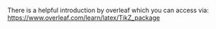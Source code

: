 There is a helpful introduction by overleaf which you can access via:
https://www.overleaf.com/learn/latex/TikZ_package
